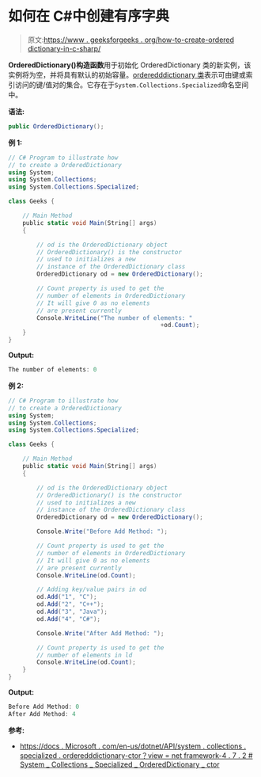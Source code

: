 # 如何在 C#中创建有序字典

> 原文:[https://www . geeksforgeeks . org/how-to-create-ordered dictionary-in-c-sharp/](https://www.geeksforgeeks.org/how-to-create-an-ordereddictionary-in-c-sharp/)

**OrderedDictionary()构造函数**用于初始化 OrderedDictionary 类的新实例，该实例将为空，并将具有默认的初始容量。[orderedddictionary 类](https://www.geeksforgeeks.org/c-sharp-ordereddictionary-class/)表示可由键或索引访问的键/值对的集合。它存在于`System.Collections.Specialized`命名空间中。

**语法:**

```cs
public OrderedDictionary();
```

**例 1:**

```cs
// C# Program to illustrate how
// to create a OrderedDictionary
using System;
using System.Collections;
using System.Collections.Specialized;

class Geeks {

    // Main Method
    public static void Main(String[] args)
    {

        // od is the OrderedDictionary object
        // OrderedDictionary() is the constructor
        // used to initializes a new
        // instance of the OrderedDictionary class
        OrderedDictionary od = new OrderedDictionary();

        // Count property is used to get the
        // number of elements in OrderedDictionary
        // It will give 0 as no elements
        // are present currently
        Console.WriteLine("The number of elements: "
                                           +od.Count);
    }
}
```

**Output:**

```cs
The number of elements: 0

```

**例 2:**

```cs
// C# Program to illustrate how
// to create a OrderedDictionary
using System;
using System.Collections;
using System.Collections.Specialized;

class Geeks {

    // Main Method
    public static void Main(String[] args)
    {

        // od is the OrderedDictionary object
        // OrderedDictionary() is the constructor
        // used to initializes a new
        // instance of the OrderedDictionary class
        OrderedDictionary od = new OrderedDictionary();

        Console.Write("Before Add Method: ");

        // Count property is used to get the
        // number of elements in OrderedDictionary
        // It will give 0 as no elements
        // are present currently
        Console.WriteLine(od.Count);

        // Adding key/value pairs in od
        od.Add("1", "C");
        od.Add("2", "C++");
        od.Add("3", "Java");
        od.Add("4", "C#");

        Console.Write("After Add Method: ");

        // Count property is used to get the
        // number of elements in ld
        Console.WriteLine(od.Count);
    }
}
```

**Output:**

```cs
Before Add Method: 0
After Add Method: 4

```

**参考:**

*   [https://docs . Microsoft . com/en-us/dotnet/API/system . collections . specialized . orderedddictionary-ctor？view = net framework-4 . 7 . 2 # System _ Collections _ Specialized _ OrderedDictionary _ ctor](https://docs.microsoft.com/en-us/dotnet/api/system.collections.specialized.ordereddictionary.-ctor?view=netframework-4.7.2#System_Collections_Specialized_OrderedDictionary__ctor)